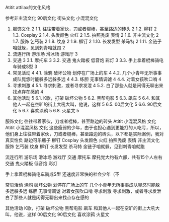 Atitit attilax的文化风格  

参考非主流文化  90后文化 街头文化 小混混文化

1. 服饰文化	2
1.1. 往往带着家伙，刀或者棍棒，甚至路边的砖头	2
1.2. 柳钉	2
1.3. Cosplay	2
1.4. 头发颜色 火红	2
1.5. 拍照秃废 表情	2
1.6. 非主流文化	2
1.7. 服饰 乞丐装	2
1.8. 纹身	2
1.9. 柳钉	2
1.10. 长发发型 杀马特	2
1.11. 金链子咱就躲，见到刺青咱就跑	2
2. 流连行所 游乐场 滑冰场 游戏厅	3
3. 交通	3
3.1. 摩托车	3
3.2. 交通 鬼火踏板 低音炮 彩灯	3
3.3. 手上拿着棍棒骑电车骑成S型	3
4. 常见活动	4
4.1. 涂鸦 破坏公物 划停在广场上的车	4
4.2. 几个小青年无所事事成队晃悠时能躲多远躲多远	4
4.3. 练胆 无事情调谑	4
4.4. 对着女孩吹口哨	4
5. 寻求刺激	4
5.1. 寻求刺激，或者寻求发泄	4
5.2. 白了那些人就是闲得无聊出来找点存在感的	4
6. 其他活动	5
6.1. K歌，打架 破坏公物	5
6.2. 黑帮电影	5
6.3. 飙车	5
6.4. 和其他人一起在空旷的街上大吼大叫，他说，这样	5
6.5. 00后文化	5
6.6. 90后文化	5
6.7. 喜欢涂鸦	5
6.8. 火星文	5


服饰文化
往往带着家伙，刀或者棍棒，甚至路边的砖头
Atitit 小混混风格 文化
Atitit 小混混风格 文化
这些瘦弱的少年，由于也担心遇到更能打的人吃亏，所以，他们身上往往带着家伙，刀或者棍棒，甚至路边的砖头，以下都是实际案例，我对真实性负
路边可乐瓶子
柳钉
Cosplay
头发颜色 火红
拍照秃废 表情
非主流文化
服饰 乞丐装
纹身
柳钉
长发发型 杀马特
金链子咱就躲，见到刺青咱就跑

流连行所 游乐场 滑冰场 游戏厅
交通
摩托车
摩托党大约有六部，共有15个人左右
交通 鬼火踏板 低音炮 彩灯

手上拿着棍棒骑电车骑成S型
还速度非常快的社会少年（不

常见活动 
 涂鸦 破坏公物 划停在广场上的车
几个小青年无所事事成队晃悠时能躲多远躲多远
练胆 无事情调谑
对着女孩吹口哨
寻求刺激 
寻求刺激，或者寻求发泄
白了那些人就是闲得无聊出来找点存在感的

其他活动
K歌，打架 破坏公物
黑帮电影
飙车
和其他人一起在空旷的街上大吼大叫，他说，这样
00后文化
90后文化
喜欢涂鸦
火星文
